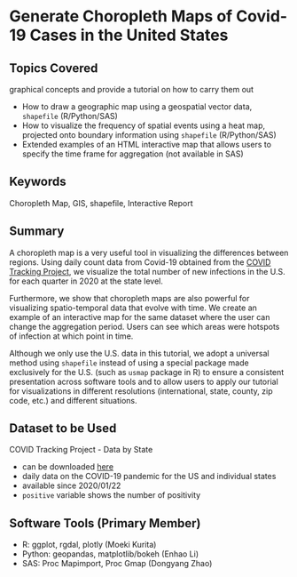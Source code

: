 # Generate Choropleth Maps of Covid-19 Cases in the United States

## Topics Covered

graphical concepts and provide a tutorial on how to carry them out
 - How to draw a geographic map using a geospatial vector data, `shapefile` (R/Python/SAS)
 - How to visualize the frequency of spatial events using a heat map, projected onto boundary information using `shapefile` (R/Python/SAS)
 - Extended examples of an HTML interactive map that allows users to specify the time frame for aggregation (not available in SAS)

## Keywords

Choropleth Map, GIS, shapefile, Interactive Report

## Summary

A choropleth map is a very useful tool in visualizing the differences between regions. Using daily count data from Covid-19 obtained from the [COVID Tracking Project](https://covidtracking.com/), we visualize the total number of new infections in the U.S. for each quarter in 2020 at the state level.

Furthermore, we show that choropleth maps are also powerful for visualizing spatio-temporal data that evolve with time. We create an example of an interactive map for the same dataset where the user can change the aggregation period. Users can see which areas were hotspots of infection at which point in time.

Although we only use the U.S. data in this tutorial, we adopt a universal method using  `shapefile` instead of using a special package made exclusively for the U.S. (such as `usmap` package in R) to ensure a consistent presentation across software tools and to allow users to apply our tutorial for visualizations in different resolutions (international, state, county, zip code, etc.) and different situations.

## Dataset to be Used

COVID Tracking Project - Data by State
 - can be downloaded [here](https://covidtracking.com/data/download)
 - daily data on the COVID-19 pandemic for the US and individual states
 - available since 2020/01/22
 - `positive` variable shows the number of positivity

## Software Tools (Primary Member)

 - R: ggplot, rgdal, plotly (Moeki Kurita)
 - Python: geopandas, matplotlib/bokeh (Enhao Li)
 - SAS: Proc Mapimport, Proc Gmap (Dongyang Zhao)
